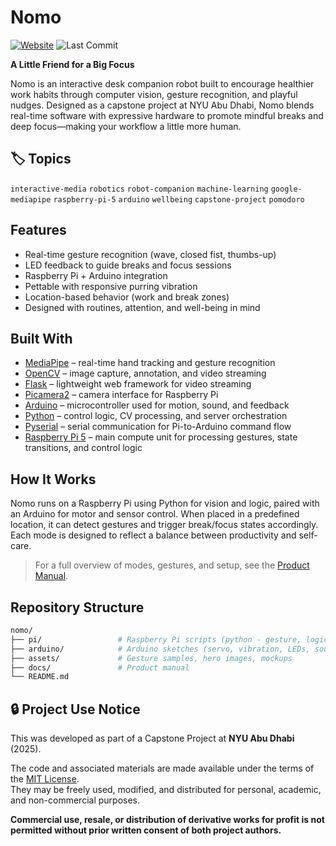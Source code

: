 # Nomo

[![Website](https://img.shields.io/badge/Website-nomo--capstone.framer.website-blue)](https://nomo-capstone.framer.website/)
![Last Commit](https://img.shields.io/github/last-commit/sripranav9/nomo)

**A Little Friend for a Big Focus**

Nomo is an interactive desk companion robot built to encourage healthier work habits through computer vision, gesture recognition, and playful nudges. Designed as a capstone project at NYU Abu Dhabi, Nomo blends real-time software with expressive hardware to promote mindful breaks and deep focus—making your workflow a little more human.

## 🏷 Topics
`interactive-media` `robotics` `robot-companion` `machine-learning` `google-mediapipe` `raspberry-pi-5` `arduino` `wellbeing` `capstone-project` `pomodoro`


## Features

- Real-time gesture recognition (wave, closed fist, thumbs-up)
- LED feedback to guide breaks and focus sessions
- Raspberry Pi + Arduino integration
- Pettable with responsive purring vibration
- Location-based behavior (work and break zones)
- Designed with routines, attention, and well-being in mind

## Built With

- [MediaPipe](https://github.com/google/mediapipe) – real-time hand tracking and gesture recognition
- [OpenCV](https://opencv.org/) – image capture, annotation, and video streaming
- [Flask](https://flask.palletsprojects.com/) – lightweight web framework for video streaming
- [Picamera2](https://github.com/raspberrypi/picamera2) – camera interface for Raspberry Pi
- [Arduino](https://www.arduino.cc/) – microcontroller used for motion, sound, and feedback
- [Python](https://www.python.org/) – control logic, CV processing, and server orchestration
- [Pyserial](https://pypi.org/project/pyserial/) – serial communication for Pi-to-Arduino command flow
- [Raspberry Pi 5](https://www.raspberrypi.com/products/raspberry-pi-5/) – main compute unit for processing gestures, state transitions, and control logic


## How It Works

Nomo runs on a Raspberry Pi using Python for vision and logic, paired with an Arduino for motor and sensor control. When placed in a predefined location, it can detect gestures and trigger break/focus states accordingly. Each mode is designed to reflect a balance between productivity and self-care.

> For a full overview of modes, gestures, and setup, see the [Product Manual](/docs/nomo-product-manual.pdf).


## Repository Structure

```bash
nomo/
├── pi/                 # Raspberry Pi scripts (python - gesture, logic)
├── arduino/            # Arduino sketches (servo, vibration, LEDs, sounds)
├── assets/             # Gesture samples, hero images, mockups
├── docs/               # Product manual
└── README.md

```

## 🔒 Project Use Notice

This was developed as part of a Capstone Project at **NYU Abu Dhabi** (2025).

The code and associated materials are made available under the terms of the [MIT License](LICENSE).  
They may be freely used, modified, and distributed for personal, academic, and non-commercial purposes.

**Commercial use, resale, or distribution of derivative works for profit is not permitted without prior written consent of both project authors.**

